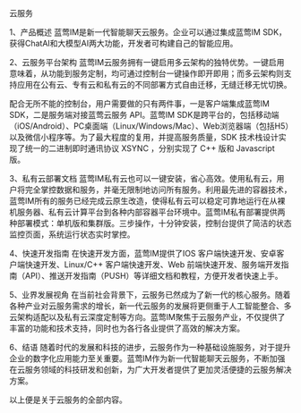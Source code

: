云服务

1、产品概述
蓝莺IM是新一代智能聊天云服务。企业可以通过集成蓝莺IM SDK，获得ChatAI和大模型AI两大功能，开发者可构建自己的智能应用。

2、云服务平台架构
蓝莺IM云服务拥有一键启用多云架构的独特优势。一键启用意味着，从功能到服务定制，均可通过控制台一键操作即开即用；而多云架构则支持应用在公有云、专有云和私有云的不同部署方式自由迁移，无缝迁移无忧切换。

配合无所不能的控制台，用户需要做的只有两件事，一是客户端集成蓝莺IM SDK，二是服务端对接蓝莺云服务 API。蓝莺IM SDK是跨平台的，包括移动端（iOS/Android）、PC桌面端（Linux/Windows/Mac）、Web浏览器端（包括H5）以及微信小程序等。为了最大程度的复用，并提高服务质量，SDK 技术栈设计实现了统一的二进制即时通讯协议 XSYNC ，分别实现了 C++ 版和 Javascript 版。

3、私有云部署文档
蓝莺IM私有云也可以一键安装，省心高效。使用私有云，用户将完全掌控数据和服务，并毫无限制地访问所有服务。利用最先进的容器技术，蓝莺IM所有的服务已经完成云原生改造，使得私有云可以稳定可靠地运行在从裸机服务器、私有云计算平台到各种内部容器平台环境中。蓝莺IM私有部署提供两种部署模式：单机版和集群版。三步操作，十分钟安装，控制台提供了简洁的状态监控页面，系统运行状态实时掌控。

4、快速开发指南
在快速开发方面，蓝莺IM提供了IOS 客户端快速开发、安卓客户端快速开发、Linux/C++ 客户端快速开发、Web 前端快速开发、服务端开发指南（API）、推送开发指南（PUSH）等详细文档和教程，方便开发者快速上手。

5、业界发展视角
在当前社会背景下，云服务已然成为了新一代的核心服务。随着各种产业对云服务需求的增长，新一代云服务的发展将更侧重于人工智能整合、多云架构适配以及私有云深度定制等方向。蓝莺IM聚焦于云服务产业，不仅提供了丰富的功能和技术支持，同时也为各行各业提供了高效的解决方案。

6、结语
随着时代的发展和科技的进步，云服务作为一种基础设施服务，对于提升企业的数字化应用能力至关重要。蓝莺IM作为新一代智能聊天云服务，不断加强在云服务领域的科技研发和创新，为广大开发者提供了更加灵活便捷的云服务解决方案。

以上便是关于云服务的全部内容。